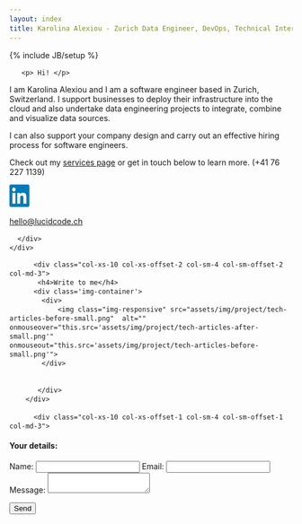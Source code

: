 ```yaml
---
layout: index
title: Karolina Alexiou - Zurich Data Engineer, DevOps, Technical Interviewing
---
```

{% include JB/setup %}

<div class="wrapper">
  <div id="contact" >
    <div class="container">
      <div class="row col-sm-8 col-sm-offset-2 speak">

       <p> Hi! </p>

 <p>I am Karolina Alexiou and I am a software engineer based in Zurich, Switzerland. I support businesses to deploy their infrastructure into the cloud and also undertake data engineering projects to integrate, combine and visualize data sources.</p> <p>I can also support your company design and carry out an effective hiring process for software engineers.</p>
<p> Check out my <a href="services.html">services page</a> or get in touch below to learn more. (+41 76 227 1139)</p>
        <div class='social-media'>
          <a href="https://github.com/carolinux" rel="me"><i class="fa fa-github"></i></a>
          <a href="https://www.linkedin.com/in/ariadni-karolina-alexiou-9a365734/" rel="me"><img src="assets/li.png" width="40" height="40"/></a>
        </div>
<p><a href="mailto://hello@lucidcode.ch">hello@lucidcode.ch</a></p>

      </div>
    </div>
  </div>

<div class="container">
    <div class="row col-md-12 projects">

          <div class="col-xs-10 col-xs-offset-2 col-sm-4 col-sm-offset-2 col-md-3">
           <h4>Write to me</h4>
          <div class='img-container'>
            <div>
                <img class="img-responsive" src="assets/img/project/tech-articles-before-small.png"  alt="" onmouseover="this.src='assets/img/project/tech-articles-after-small.png'"
    onmouseout="this.src='assets/img/project/tech-articles-before-small.png'">
            </div>
           
           
           </div>
        </div>

          <div class="col-xs-10 col-xs-offset-1 col-sm-4 col-sm-offset-1 col-md-3">
<h4>Your details:</h4>
<form
  action="https://formspree.io/xknqgnqg"
  method="POST"
>
<p>
  <label>
    Name:
    <input type="text" name="name">
  </label>
  <label>
    Email:
    <input type="text" name="_replyto">
  </label>
  <label>
    Message:
    <textarea name="message"></textarea>
  </label>

  <!-- your other form fields go here -->
  <button type="submit">Send</button>
</p>
</form>
</div>
</div>
</div>
<!---
  <div class="container">
    <div class="row col-md-12 projects">
      {% assign projects = site.projects | sort: 'ranking' %}
      {% for project in projects %}
        {% assign loopindex = forloop.index | modulo: 3 %}
          <div class="col-xs-10 col-xs-offset-1 col-sm-4 col-sm-offset-0 col-md-3">
          <div class='img-container'>
            <div>
                <a href="{{project.url}}">
                <img class="img-responsive" src="assets/img/project/{{ project.picture-before-small }}" alt="" onmouseover="this.src='assets/img/project/{{ project.picture-after-small }}'"
    onmouseout="this.src='assets/img/project/{{ project.picture-before-small }}'"></a>
            </div>
           
               <a class="project-title" href="{{project.url}}">
              <h4>
                {{project.title}}
              </h4>
              <p>
              <span class="status">{{ project.status }}</span></p>
            </a>
           
           </div>
        </div>
        {% if forloop.index == 3 %}
          <div class="clearfix visible-sm-block"></div>
        {% elsif forloop.index == 4 %}
          <div class="clearfix visible-md-block visible-lg-block"></div>
        {% elsif forloop.index == 12 %}
          <div class="clearfix visible-md-block visible-lg-block"></div>
                {% elsif forloop.index == 20 %}
          <div class="clearfix visible-md-block visible-lg-block"></div>
                {% elsif forloop.index == 24 %}
          <div class="clearfix visible-md-block visible-lg-block"></div>
                {% elsif forloop.index == 28 %}
          <div class="clearfix visible-md-block visible-lg-block"></div>

                {% elsif forloop.index == 40 %}
          <div class="clearfix visible-md-block visible-lg-block"></div>
        {% endif %}

      {% endfor %}
    </div>
  </div>
</div>
-->
<!---
<div class="container">
  <div class="row press">
    <h1 class="section-header">Press</h1>
    {% for press in site.data.press %}
      {% if press.hide != true %}
        <div class="col-xs-6 col-sm-3 col-md-2">
          <div class="img-container">
            <a href="{{ press.url }}" title="{{ press.title }}">
              <img src="assets/img/press/{{ press.image }}" class="card-image">
            </a>
          </div>
        </div>
      {% endif %}
    {% endfor %}
  </div>
</div>

-->
{% include footer.html %}
